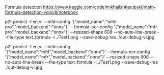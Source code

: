 Formula detection
https://www.kaggle.com/code/mikhailshkarubski/math-formula-detection-yolov8/notebook

p2t predict -l en,vi --mfd-config '{\"model_name\":\"mfd-pro\",\"model_backend\":\"onnx\"}' --formula-ocr-config '{\"model_name\":\"mfr-pro\",\"model_backend\":\"onnx\"}' --resized-shape 608 --no-auto-line-break --file-type text_formula -i ./Test1.png --save-debug-res ./out-debug-vi.jpg

p2t predict -l en,vi --mfd-config '{\"model_name\":\"mfd\",\"model_backend\":\"onnx\"}' --formula-ocr-config '{\"model_name\":\"mfr\",\"model_backend\":\"onnx\"}' --resized-shape 608 --no-auto-line-break --file-type text_formula -i ./Test1.png --save-debug-res ./out-debug-vi.jpg